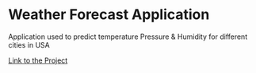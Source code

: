 # Weather Forecast Application

Application used to predict temperature Pressure & Humidity for different cities in USA


[Link to the Project](https://weatherforcastapplication.firebaseapp.com/  )